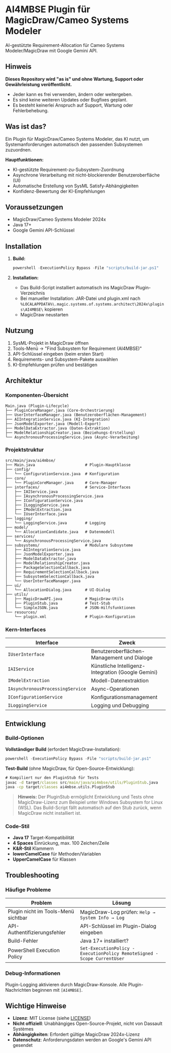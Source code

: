 # AI4MBSE Plugin für MagicDraw/Cameo Systems Modeler

AI-gestützte Requirement-Allocation für Cameo Systems Modeler/MagicDraw mit Google Gemini API.

## Hinweis

**Dieses Repository wird "as is" und ohne Wartung, Support oder Gewährleistung veröffentlicht.**

- Jeder kann es frei verwenden, ändern oder weitergeben.
- Es sind keine weiteren Updates oder Bugfixes geplant.
- Es besteht keinerlei Anspruch auf Support, Wartung oder Fehlerbehebung.

## Was ist das?

Ein Plugin für MagicDraw/Cameo Systems Modeler, das KI nutzt, um Systemanforderungen automatisch den passenden Subsystemen zuzuordnen.

**Hauptfunktionen:**
- KI-gestützte Requirement-zu-Subsystem-Zuordnung
- Asynchrone Verarbeitung mit nicht-blockierender Benutzeroberfläche (UI)
- Automatische Erstellung von SysML Satisfy-Abhängigkeiten
- Konfidenz-Bewertung der KI-Empfehlungen

## Voraussetzungen

- MagicDraw/Cameo Systems Modeler 2024x
- Java 17+
- Google Gemini API-Schlüssel

## Installation

1. **Build:**
   ```powershell
   powershell -ExecutionPolicy Bypass -File "scripts/build-jar.ps1"
   ```

2. **Installation:**
   - Das Build-Script installiert automatisch ins MagicDraw Plugin-Verzeichnis
   - Bei manueller Installation: JAR-Datei und plugin.xml nach `%LOCALAPPDATA%\.magic.systems.of.systems.architect\2024x\plugins\AI4MBSE\` kopieren
   - MagicDraw neustarten

## Nutzung

1. SysML-Projekt in MagicDraw öffnen
2. Tools-Menü → "Find Subsystem for Requirement (AI4MBSE)"
3. API-Schlüssel eingeben (beim ersten Start)
4. Requirements- und Subsystem-Pakete auswählen
5. KI-Empfehlungen prüfen und bestätigen

## Architektur

### Komponenten-Übersicht

```
Main.java (Plugin-Lifecycle)
├── PluginCoreManager.java (Core-Orchestrierung)
├── UserInterfaceManager.java (Benutzeroberflächen-Management)
├── AIIntegrationService.java (KI-Integration)
├── JsonModelExporter.java (Modell-Export)
├── ModelDataExtractor.java (Daten-Extraktion)
├── ModelRelationshipCreator.java (Beziehungs-Erstellung)
└── AsynchronousProcessingService.java (Async-Verarbeitung)
```

### Projektstruktur

```
src/main/java/ai4mbse/
├── Main.java                      # Plugin-Hauptklasse
├── config/
│   └── ConfigurationService.java  # Konfiguration
├── core/
│   └── PluginCoreManager.java     # Core-Manager
├── interfaces/                    # Service-Interfaces
│   ├── IAIService.java
│   ├── IAsynchronousProcessingService.java
│   ├── IConfigurationService.java
│   ├── ILoggingService.java
│   ├── IModelExtraction.java
│   └── IUserInterface.java
├── logging/
│   └── LoggingService.java        # Logging
├── model/
│   └── AllocationCandidate.java   # Datenmodell
├── services/
│   └── AsynchronousProcessingService.java
├── subsystems/                    # Modulare Subsysteme
│   ├── AIIntegrationService.java
│   ├── JsonModelExporter.java
│   ├── ModelDataExtractor.java
│   ├── ModelRelationshipCreator.java
│   ├── PackageSelectionCallback.java
│   ├── RequirementSelectionCallback.java
│   ├── SubsystemSelectionCallback.java
│   └── UserInterfaceManager.java
├── ui/
│   └── AllocationDialog.java      # UI-Dialog
├── utils/
│   ├── MagicDrawAPI.java          # MagicDraw-Utils
│   ├── PluginStub.java            # Test-Stub
│   └── SimpleJSON.java            # JSON-Hilfsfunktionen
└── resources/
    └── plugin.xml                 # Plugin-Konfiguration
```

### Kern-Interfaces

| Interface | Zweck |
|-----------|-------|
| `IUserInterface` | Benutzeroberflächen-Management und Dialoge |
| `IAIService` | Künstliche Intelligenz-Integration (Google Gemini) |
| `IModelExtraction` | Modell-Datenextraktion |
| `IAsynchronousProcessingService` | Async-Operationen |
| `IConfigurationService` | Konfigurationsmanagement |
| `ILoggingService` | Logging und Debugging |

## Entwicklung

### Build-Optionen

**Vollständiger Build** (erfordert MagicDraw-Installation):
```powershell
powershell -ExecutionPolicy Bypass -File "scripts/build-jar.ps1"
```

**Test-Build** (ohne MagicDraw, für Open-Source-Entwicklung):
```cmd
# Kompiliert nur den PluginStub für Tests
javac -d target/classes src/main/java/ai4mbse/utils/PluginStub.java
java -cp target/classes ai4mbse.utils.PluginStub
```

> **Hinweis:** Der PluginStub ermöglicht Entwicklung und Tests ohne MagicDraw-Lizenz zum Beispiel unter Windows Subsystem for Linux (WSL). Das Build-Script fällt automatisch auf den Stub zurück, wenn MagicDraw nicht installiert ist.

### Code-Stil

- **Java 17** Target-Kompatibilität
- **4 Spaces** Einrückung, max. 100 Zeichen/Zeile
- **K&R-Stil** Klammern
- **lowerCamelCase** für Methoden/Variablen
- **UpperCamelCase** für Klassen

## Troubleshooting

### Häufige Probleme

| Problem | Lösung |
|---------|--------|
| Plugin nicht im Tools-Menü sichtbar | MagicDraw-Log prüfen: `Help → System Info → Log` |
| API-Authentifizierungsfehler | API-Schlüssel im Plugin-Dialog eingeben |
| Build-Fehler | Java 17+ installiert? |
| PowerShell Execution Policy | `Set-ExecutionPolicy -ExecutionPolicy RemoteSigned -Scope CurrentUser` |

### Debug-Informationen

Plugin-Logging aktivieren durch MagicDraw-Konsole. Alle Plugin-Nachrichten beginnen mit `[AI4MBSE]`.

## Wichtige Hinweise

- **Lizenz**: MIT License (siehe [LICENSE](LICENSE))
- **Nicht offiziell**: Unabhängiges Open-Source-Projekt, nicht von Dassault Systèmes
- **Abhängigkeiten**: Erfordert gültige MagicDraw 2024x-Lizenz
- **Datenschutz**: Anforderungsdaten werden an Google's Gemini API gesendet
